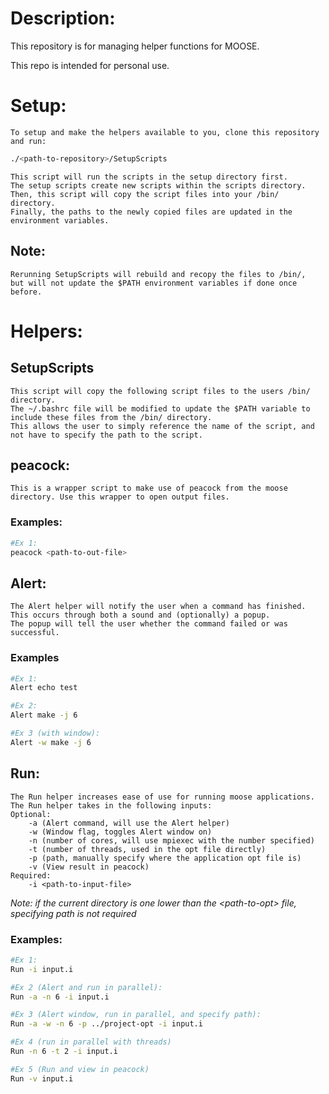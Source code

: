 # Description:

This repository is for managing helper functions for MOOSE.

This repo is intended for personal use.

# Setup:
    To setup and make the helpers available to you, clone this repository and run:
```Bash
./<path-to-repository>/SetupScripts
```
    This script will run the scripts in the setup directory first. 
    The setup scripts create new scripts within the scripts directory.
    Then, this script will copy the script files into your /bin/ directory.
    Finally, the paths to the newly copied files are updated in the environment variables.
## Note:
    Rerunning SetupScripts will rebuild and recopy the files to /bin/,
    but will not update the $PATH environment variables if done once before.

# Helpers:

## SetupScripts
    This script will copy the following script files to the users /bin/ directory.
    The ~/.bashrc file will be modified to update the $PATH variable to include these files from the /bin/ directory.
    This allows the user to simply reference the name of the script, and not have to specify the path to the script.

## peacock:
    This is a wrapper script to make use of peacock from the moose directory. Use this wrapper to open output files.
### Examples:
```Bash
#Ex 1:
peacock <path-to-out-file>
```

## Alert:
    The Alert helper will notify the user when a command has finished. 
    This occurs through both a sound and (optionally) a popup.
    The popup will tell the user whether the command failed or was successful.
### Examples
```Bash
#Ex 1:
Alert echo test

#Ex 2:
Alert make -j 6

#Ex 3 (with window):
Alert -w make -j 6
```

## Run:
    The Run helper increases ease of use for running moose applications.
    The Run helper takes in the following inputs:
    Optional:
        -a (Alert command, will use the Alert helper)
        -w (Window flag, toggles Alert window on)
        -n (number of cores, will use mpiexec with the number specified)
        -t (number of threads, used in the opt file directly)
        -p (path, manually specify where the application opt file is)
        -v (View result in peacock)
    Required:
        -i <path-to-input-file>
*Note: if the current directory is one lower than the \<path-to-opt\> file, specifying path is not required*

### Examples:
```Bash
#Ex 1:
Run -i input.i

#Ex 2 (Alert and run in parallel):
Run -a -n 6 -i input.i

#Ex 3 (Alert window, run in parallel, and specify path):
Run -a -w -n 6 -p ../project-opt -i input.i

#Ex 4 (run in parallel with threads)
Run -n 6 -t 2 -i input.i

#Ex 5 (Run and view in peacock)
Run -v input.i
```